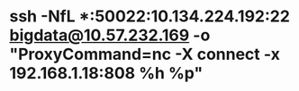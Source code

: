 
# ssh -NfL *:50022:10.134.224.192:22 bigdata@10.57.232.169 -o "ProxyCommand=nc -X connect -x 192.168.1.18:808 %h %p"
